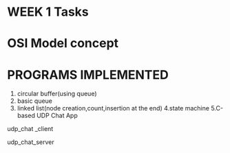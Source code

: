 # WEEK 1 Tasks 

# OSI Model concept


# PROGRAMS IMPLEMENTED

1. circular buffer(using queue)
2. basic queue
3. linked list(node creation,count,insertion at the end)
4.state machine
5.C-based UDP Chat App

udp_chat _client

udp_chat_server






